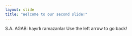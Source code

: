 ```yaml
---
layout: slide
title: "Welcome to our second slide!"
---
```

S.A. AGABi hayırlı ramazanlar
Use the left arrow to go back!
